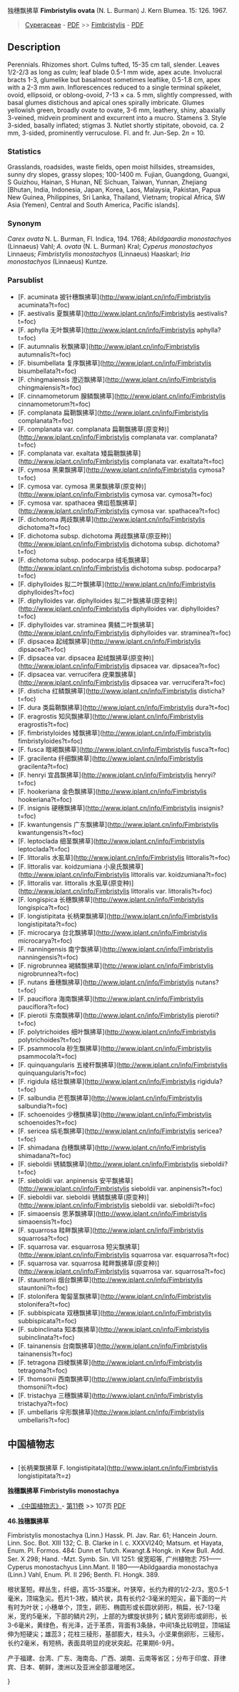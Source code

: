 独穗飘拂草 **Fimbristylis ovata** (N. L. Burman) J. Kern Blumea. 15: 126. 1967.

> [Cyperaceae](http://www.iplant.cn/info/Cyperaceae?t=foc) - [PDF](http://www.iplant.cn/foc/pdf/Cyperaceae.pdf) >> [Fimbristylis](http://www.iplant.cn/info/Fimbristylis?t=foc) - [PDF](http://www.iplant.cn/foc/pdf/Fimbristylis.pdf)

## Description

Perennials. Rhizomes short. Culms tufted, 15-35 cm tall, slender. Leaves 1/2-2/3 as long as culm; leaf blade 0.5-1 mm wide, apex acute. Involucral bracts 1-3, glumelike but basalmost sometimes leaflike, 0.5-1.8 cm, apex with a 2-3 mm awn. Inflorescences reduced to a single terminal spikelet, ovoid, ellipsoid, or oblong-ovoid, 7-13 × ca. 5 mm, slightly compressed, with basal glumes distichous and apical ones spirally imbricate. Glumes yellowish green, broadly ovate to ovate, 3-6 mm, leathery, shiny, abaxially 3-veined, midvein prominent and excurrent into a mucro. Stamens 3. Style 3-sided, basally inflated; stigmas 3. Nutlet shortly stipitate, obovoid, ca. 2 mm, 3-sided, prominently verruculose. Fl. and fr. Jun-Sep. 2*n* = 10.

### Statistics
Grasslands, roadsides, waste fields, open moist hillsides, streamsides, sunny dry slopes, grassy slopes; 100-1400 m. Fujian, Guangdong, Guangxi, S Guizhou, Hainan, S Hunan, NE Sichuan, Taiwan, Yunnan, Zhejiang [Bhutan, India, Indonesia, Japan, Korea, Laos, Malaysia, Pakistan, Papua New Guinea, Philippines, Sri Lanka, Thailand, Vietnam; tropical Africa, SW Asia (Yemen), Central and South America, Pacific islands].

### Synonym
*Carex ovata* N. L. Burman, Fl. Indica, 194. 1768; *Abildgaardia monostachyos* (Linnaeus) Vahl; *A. ovata* (N. L. Burman) Kral; *Cyperus monostachyos* Linnaeus; *Fimbristylis monostachyos* (Linnaeus) Haaskarl; *Iria monostachyos* (Linnaeus) Kuntze.

### Parsublist

* [F.  acuminata  披针穗飘拂草](http://www.iplant.cn/info/Fimbristylis acuminata?t=foc)
* [F.  aestivalis  夏飘拂草](http://www.iplant.cn/info/Fimbristylis aestivalis?t=foc)
* [F.  aphylla  无叶飘拂草](http://www.iplant.cn/info/Fimbristylis aphylla?t=foc)
* [F.  autumnalis  秋飘拂草](http://www.iplant.cn/info/Fimbristylis autumnalis?t=foc)
* [F.  bisumbellata  复序飘拂草](http://www.iplant.cn/info/Fimbristylis bisumbellata?t=foc)
* [F.  chingmaiensis  澄迈飘拂草](http://www.iplant.cn/info/Fimbristylis chingmaiensis?t=foc)
* [F.  cinnamometorum  腺鳞飘拂草](http://www.iplant.cn/info/Fimbristylis cinnamometorum?t=foc)
* [F.  complanata  扁鞘飘拂草](http://www.iplant.cn/info/Fimbristylis complanata?t=foc)
* [F.  complanata var. complanata  扁鞘飘拂草(原变种)](http://www.iplant.cn/info/Fimbristylis complanata var. complanata?t=foc)
* [F.  complanata var. exaltata  矮扁鞘飘拂草](http://www.iplant.cn/info/Fimbristylis complanata var. exaltata?t=foc)
* [F.  cymosa  黑果飘拂草](http://www.iplant.cn/info/Fimbristylis cymosa?t=foc)
* [F.  cymosa var. cymosa  黑果飘拂草(原变种)](http://www.iplant.cn/info/Fimbristylis cymosa var. cymosa?t=foc)
* [F.  cymosa var. spathacea  佛焰苞飘拂草](http://www.iplant.cn/info/Fimbristylis cymosa var. spathacea?t=foc)
* [F.  dichotoma  两歧飘拂草](http://www.iplant.cn/info/Fimbristylis dichotoma?t=foc)
* [F.  dichotoma subsp. dichotoma  两歧飘拂草(原亚种)](http://www.iplant.cn/info/Fimbristylis dichotoma subsp. dichotoma?t=foc)
* [F.  dichotoma subsp. podocarpa  绒毛飘拂草](http://www.iplant.cn/info/Fimbristylis dichotoma subsp. podocarpa?t=foc)
* [F.  diphylloides  拟二叶飘拂草](http://www.iplant.cn/info/Fimbristylis diphylloides?t=foc)
* [F.  diphylloides var. diphylloides  拟二叶飘拂草(原变种)](http://www.iplant.cn/info/Fimbristylis diphylloides var. diphylloides?t=foc)
* [F.  diphylloides var. straminea  黄鳞二叶飘拂草](http://www.iplant.cn/info/Fimbristylis diphylloides var. straminea?t=foc)
* [F.  dipsacea  起绒飘拂草](http://www.iplant.cn/info/Fimbristylis dipsacea?t=foc)
* [F.  dipsacea var. dipsacea  起绒飘拂草(原变种)](http://www.iplant.cn/info/Fimbristylis dipsacea var. dipsacea?t=foc)
* [F.  dipsacea var. verrucifera  疣果飘拂草](http://www.iplant.cn/info/Fimbristylis dipsacea var. verrucifera?t=foc)
* [F.  disticha  红鳞飘拂草](http://www.iplant.cn/info/Fimbristylis disticha?t=foc)
* [F.  dura  类扁鞘飘拂草](http://www.iplant.cn/info/Fimbristylis dura?t=foc)
* [F.  eragrostis  知风飘拂草](http://www.iplant.cn/info/Fimbristylis eragrostis?t=foc)
* [F.  fimbristyloides  矮飘拂草](http://www.iplant.cn/info/Fimbristylis fimbristyloides?t=foc)
* [F.  fusca  暗褐飘拂草](http://www.iplant.cn/info/Fimbristylis fusca?t=foc)
* [F.  gracilenta  纤细飘拂草](http://www.iplant.cn/info/Fimbristylis gracilenta?t=foc)
* [F.  henryi  宜昌飘拂草](http://www.iplant.cn/info/Fimbristylis henryi?t=foc)
* [F.  hookeriana  金色飘拂草](http://www.iplant.cn/info/Fimbristylis hookeriana?t=foc)
* [F.  insignis  硬穗飘拂草](http://www.iplant.cn/info/Fimbristylis insignis?t=foc)
* [F.  kwantungensis  广东飘拂草](http://www.iplant.cn/info/Fimbristylis kwantungensis?t=foc)
* [F.  leptoclada  细茎飘拂草](http://www.iplant.cn/info/Fimbristylis leptoclada?t=foc)
* [F.  littoralis  水虱草](http://www.iplant.cn/info/Fimbristylis littoralis?t=foc)
* [F.  littoralis var. koidzumiana  小泉氏飘拂草](http://www.iplant.cn/info/Fimbristylis littoralis var. koidzumiana?t=foc)
* [F.  littoralis var. littoralis  水虱草(原变种)](http://www.iplant.cn/info/Fimbristylis littoralis var. littoralis?t=foc)
* [F.  longispica  长穗飘拂草](http://www.iplant.cn/info/Fimbristylis longispica?t=foc)
* [F.  longistipitata  长柄果飘拂草](http://www.iplant.cn/info/Fimbristylis longistipitata?t=foc)
* [F.  microcarya  台北飘拂草](http://www.iplant.cn/info/Fimbristylis microcarya?t=foc)
* [F.  nanningensis  南宁飘拂草](http://www.iplant.cn/info/Fimbristylis nanningensis?t=foc)
* [F.  nigrobrunnea  褐鳞飘拂草](http://www.iplant.cn/info/Fimbristylis nigrobrunnea?t=foc)
* [F.  nutans  垂穗飘拂草](http://www.iplant.cn/info/Fimbristylis nutans?t=foc)
* [F.  pauciflora  海南飘拂草](http://www.iplant.cn/info/Fimbristylis pauciflora?t=foc)
* [F.  pierotii  东南飘拂草](http://www.iplant.cn/info/Fimbristylis pierotii?t=foc)
* [F.  polytrichoides  细叶飘拂草](http://www.iplant.cn/info/Fimbristylis polytrichoides?t=foc)
* [F.  psammocola  砂生飘拂草](http://www.iplant.cn/info/Fimbristylis psammocola?t=foc)
* [F.  quinquangularis  五棱秆飘拂草](http://www.iplant.cn/info/Fimbristylis quinquangularis?t=foc)
* [F.  rigidula  结壮飘拂草](http://www.iplant.cn/info/Fimbristylis rigidula?t=foc)
* [F.  salbundia  芒苞飘拂草](http://www.iplant.cn/info/Fimbristylis salbundia?t=foc)
* [F.  schoenoides  少穗飘拂草](http://www.iplant.cn/info/Fimbristylis schoenoides?t=foc)
* [F.  sericea  绢毛飘拂草](http://www.iplant.cn/info/Fimbristylis sericea?t=foc)
* [F.  shimadana  白穗飘拂草](http://www.iplant.cn/info/Fimbristylis shimadana?t=foc)
* [F.  sieboldii  锈鳞飘拂草](http://www.iplant.cn/info/Fimbristylis sieboldii?t=foc)
* [F.  sieboldii var. anpinensis  安平飘拂草](http://www.iplant.cn/info/Fimbristylis sieboldii var. anpinensis?t=foc)
* [F.  sieboldii var. sieboldii  锈鳞飘拂草(原变种)](http://www.iplant.cn/info/Fimbristylis sieboldii var. sieboldii?t=foc)
* [F.  simaoensis  思茅飘拂草](http://www.iplant.cn/info/Fimbristylis simaoensis?t=foc)
* [F.  squarrosa  畦畔飘拂草](http://www.iplant.cn/info/Fimbristylis squarrosa?t=foc)
* [F.  squarrosa var. esquarrosa  短尖飘拂草](http://www.iplant.cn/info/Fimbristylis squarrosa var. esquarrosa?t=foc)
* [F.  squarrosa var. squarrosa  畦畔飘拂草(原变种)](http://www.iplant.cn/info/Fimbristylis squarrosa var. squarrosa?t=foc)
* [F.  stauntonii  烟台飘拂草](http://www.iplant.cn/info/Fimbristylis stauntonii?t=foc)
* [F.  stolonifera  匍匐茎飘拂草](http://www.iplant.cn/info/Fimbristylis stolonifera?t=foc)
* [F.  subbispicata  双穗飘拂草](http://www.iplant.cn/info/Fimbristylis subbispicata?t=foc)
* [F.  subinclinata  知本飘拂草](http://www.iplant.cn/info/Fimbristylis subinclinata?t=foc)
* [F.  tainanensis  台南飘拂草](http://www.iplant.cn/info/Fimbristylis tainanensis?t=foc)
* [F.  tetragona  四棱飘拂草](http://www.iplant.cn/info/Fimbristylis tetragona?t=foc)
* [F.  thomsonii  西南飘拂草](http://www.iplant.cn/info/Fimbristylis thomsonii?t=foc)
* [F.  tristachya  三穗飘拂草](http://www.iplant.cn/info/Fimbristylis tristachya?t=foc)
* [F.  umbellaris  伞形飘拂草](http://www.iplant.cn/info/Fimbristylis umbellaris?t=foc)

## 中国植物志

## 
* [长柄果飘拂草  F.  longistipitata](http://www.iplant.cn/info/Fimbristylis longistipitata?t=z)

**独穗飘拂草 Fimbristylis monostachya**

* [《中国植物志》](http://www.iplant.cn/frps)- [第11卷](http://www.iplant.cn/frps/vol/11) >> 107页 [PDF](http://www.iplant.cn/frps/pdf/11/107.pdf)

**46.独穗飘拂草**

Fimbristylis monostachya (Linn.) Hassk. Pl. Jav. Rar. 61; Hancein Journ. Linn. Soc. Bot. XIII 132; C. B. Clarke in l. c. XXXVI240; Matsum. et Hayata, Enum. Pl. Formos. 484: Dunn et Tutch. Kwangt.& Hongk. in Kew Bull. Add. Ser. X 298; Hand. -Mzt. Symb. Sin. VII 1251: 侯宽昭等, 广州植物志 751——Cyperus monostachyus Linn.Mant. II 180——Abildgaardia monostachya (Linn.) Vahl, Enum. Pl. II 296; Benth. Fl. Hongk. 389.

根状茎短。稈丛生，纤细，高15-35厘米。叶狭窄，长约为稈的1/2-2/3，宽0.5-1毫米，顶端急尖。苞片1-3枚，鳞片状，具有长约2-3毫米的短尖，最下面的一片有时为叶状；小穗单个，顶生，卵形、椭圆形或长圆状卵形，稍扁，长7-13毫米，宽约5毫米，下部的鳞片2列，上部的为螺旋状排列；鳞片宽卵形或卵形，长3-6毫米，黄绿色，有光泽，近于革质，背面有3条脉，中间1条比较明显，顶端延伸为短硬尖；雄蕊3；花柱三稜形，基部膨大，柱头3。小坚果倒卵形，三稜形，长约2毫米，有短柄，表面具明显的疣状突起。花果期6-9月。

产于福建、台湾、广东、海南岛、广西、湖南、云南等省区；分布于印度、菲律宾、日本、朝鲜，澳洲以及亚洲全部温暖地区。

}
